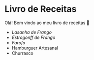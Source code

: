 # Livro de Receitas 

Olá! Bem vindo ao meu livro de receitas :wave:

 - _Lasanha de Frango_
 - _Estrogonff de Frango_
 - *Farofa*
 - Hamburguer Artesanal
 - Churrasco
